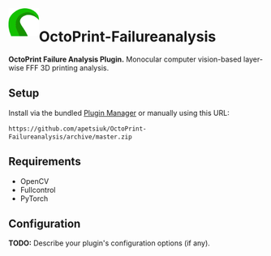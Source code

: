 <img align="left" width="60" src="_images/octoprint_logo.png"/>

# OctoPrint-Failureanalysis

**OctoPrint Failure Analysis Plugin.** Monocular computer vision-based layer-wise FFF 3D printing analysis.


## Setup

Install via the bundled [Plugin Manager](https://docs.octoprint.org/en/master/bundledplugins/pluginmanager.html)
or manually using this URL:

    https://github.com/apetsiuk/OctoPrint-Failureanalysis/archive/master.zip


## Requirements

- OpenCV
- Fullcontrol
- PyTorch


## Configuration

**TODO:** Describe your plugin's configuration options (if any).
